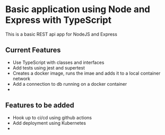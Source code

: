 # Basic application using Node and Express with TypeScript

This is a basic REST api app for NodeJS and Express


## Current Features

- Use TypeScript with classes and interfaces
- Add tests using jest and supertest
- Creates a docker image, runs the imae and adds it to a local container network
- Add a connection to db running on a docker container
- 

## Features to be added
- Hook up to ci/cd using github actions
- Add deployment using Kubernetes
-